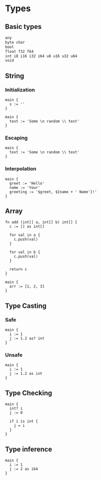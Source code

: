 # Types

## Basic types
```txt
any
byte char
bool
float f32 f64
int i8 i16 i32 i64 u8 u16 u32 u64
void
```

## String

### Initialization
```the
main {
  s := ''
}
```

```the
main {
  text := 'Some \n random \\ text'
}
```

### Escaping
```the
main {
  text := 'Some \n random \\ text'
}
```

### Interpolation
```the
main {
  greet := 'Hello'
  name := 'Your'
  greeting := '$greet, ${name + ' Name'}!'
}
```

## Array
```the
fn add (int[] a, int[] b) int[] {
  c := [] as int[]

  for val in a {
    c.push(val)
  }

  for val in b {
    c.push(val)
  }

  return c
}

main {
  arr := [1, 2, 3]
}
```

## Type Casting

### Safe
```the
main {
  i := 1
  j := 1.2 as? int
}
```

### Unsafe
```the
main {
  i := 1
  j := 1.2 as int
}
```


## Type Checking
```the
main {
  int? i
  j := 0
  
  if i is int {
    j = i
  }
}
```

## Type inference
```the
main {
  i := 1
  j := 2 as i64
}
```
